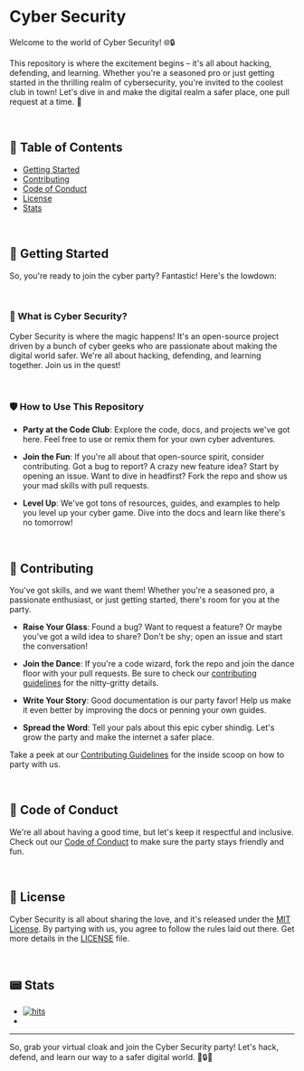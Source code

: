# Cyber Security

Welcome to the world of Cyber Security! 🌐🔒

This repository is where the excitement begins – it's all about hacking, defending, and learning. Whether you're a seasoned pro or just getting started in the thrilling realm of cybersecurity, you're invited to the coolest club in town! Let's dive in and make the digital realm a safer place, one pull request at a time. 💪

<br>

## 🍕 Table of Contents

- [Getting Started](#getting-started)
- [Contributing](#contributing)
- [Code of Conduct](#code-of-conduct)
- [License](#license)
- [Stats](#stats)

<br>

## 🚀 Getting Started

So, you're ready to join the cyber party? Fantastic! Here's the lowdown:

<br>

### 🤖 What is Cyber Security?

Cyber Security is where the magic happens! It's an open-source project driven by a bunch of cyber geeks who are passionate about making the digital world safer. We're all about hacking, defending, and learning together. Join us in the quest!

<br>

### 🛡️ How to Use This Repository

- **Party at the Code Club**: Explore the code, docs, and projects we've got here. Feel free to use or remix them for your own cyber adventures.

- **Join the Fun**: If you're all about that open-source spirit, consider contributing. Got a bug to report? A crazy new feature idea? Start by opening an issue. Want to dive in headfirst? Fork the repo and show us your mad skills with pull requests.

- **Level Up**: We've got tons of resources, guides, and examples to help you level up your cyber game. Dive into the docs and learn like there's no tomorrow!

<br>

## 🎉 Contributing

You've got skills, and we want them! Whether you're a seasoned pro, a passionate enthusiast, or just getting started, there's room for you at the party.

- **Raise Your Glass**: Found a bug? Want to request a feature? Or maybe you've got a wild idea to share? Don't be shy; open an issue and start the conversation!

- **Join the Dance**: If you're a code wizard, fork the repo and join the dance floor with your pull requests. Be sure to check our [contributing guidelines](CONTRIBUTING.md) for the nitty-gritty details.

- **Write Your Story**: Good documentation is our party favor! Help us make it even better by improving the docs or penning your own guides.

- **Spread the Word**: Tell your pals about this epic cyber shindig. Let's grow the party and make the internet a safer place.

Take a peek at our [Contributing Guidelines](CONTRIBUTING.md) for the inside scoop on how to party with us.

<br>

## 🎊 Code of Conduct

We're all about having a good time, but let's keep it respectful and inclusive. Check out our [Code of Conduct](CODE_OF_CONDUCT.md) to make sure the party stays friendly and fun.

<br>

## 📜 License

Cyber Security is all about sharing the love, and it's released under the [MIT License](LICENSE). By partying with us, you agree to follow the rules laid out there. Get more details in the [LICENSE](LICENSE) file.

<br>

## 📟 Stats
- [![hits](https://hits.sh/github.com/s41r4j/opcybersec.svg)](https://hits.sh/github.com/s41r4j/opcybersec/)
- 

---

So, grab your virtual cloak and join the Cyber Security party! Let's hack, defend, and learn our way to a safer digital world. 🎉🔒💃

